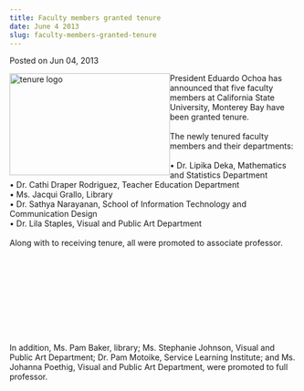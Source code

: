 ```yaml
---
title: Faculty members granted tenure
date: June 4 2013
slug: faculty-members-granted-tenure
---
```


 



<span class="date">Posted on Jun 04, 2013    </span>
<p><img alt="tenure logo" src="https://news.csumb.edu/sites/default/files/65/attachments/news/images/tenure.jpeg" style="float:left; width:281px; height:179px">President Eduardo
Ochoa has announced that five faculty members at California State
University, Monterey Bay have been granted tenure.<br>
<br>
The newly tenured faculty members and their departments:<br>
<br>
&#x2022; Dr. Lipika Deka, Mathematics and Statistics Department<br>
&#x2022; Dr. Cathi Draper Rodriguez, Teacher Education Department<br>
&#x2022; Ms. Jacqui Grallo, Library<br>
&#x2022; Dr. Sathya Narayanan, School of Information Technology and
Communication Design<br>
&#x2022; Dr. Lila Staples, Visual and Public Art Department<br>
<br>
Along with to receiving tenure, all were promoted to associate
professor.</br></br></br></br></br></br></br></br></br></br></img></p>
<p>In addition, Ms. Pam Baker, library; Ms. Stephanie Johnson,
Visual and Public Art Department; Dr. Pam Motoike, Service Learning
Institute; and Ms. Johanna Poethig, Visual and Public Art
Department, were promoted to full professor.</p>





 
